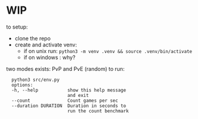 # WIP

to setup:
  - clone the repo
  - create and activate venv:
    - if on unix run: `python3 -m venv .venv && source .venv/bin/activate`
    - if on windows : why?

two modes exists: PvP and PvE (random)
to run: 
```
  python3 src/env.py
  options:
  -h, --help           show this help message
                       and exit
  --count              Count games per sec
  --duration DURATION  Duration in seconds to
                       run the count benchmark
```
